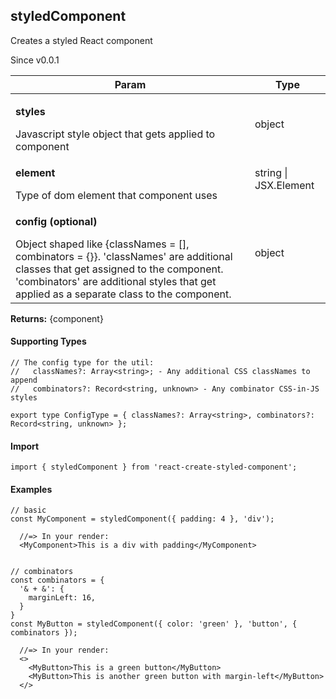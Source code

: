 

<h2>styledComponent</h2>
<p>Creates a styled React component</p>
<p>Since v0.0.1</p>
<table>
      <thead>
      <tr>
        <th>Param</th>
        <th>Type</th></tr>
      </thead>
      <tbody><tr><td><p><b>styles</b></p>Javascript style object that gets applied to component</td><td>object</td></tr><tr><td><p><b>element</b></p>Type of dom element that component uses</td><td>string | JSX.Element</td></tr><tr><td><p><b>config <span>(optional)</span></b></p>Object shaped like {classNames = [], combinators = {}}. 'classNames' are additional classes that get assigned to the component. 'combinators' are additional styles that get applied as a separate class to the component.</td><td>object</td></tr></tbody>
    </table><p><b>Returns:</b> {component}</p><h4>Supporting Types</h4>

```
// The config type for the util:
//   classNames?: Array<string>; - Any additional CSS classNames to append
//   combinators?: Record<string, unknown> - Any combinator CSS-in-JS styles

export type ConfigType = { classNames?: Array<string>, combinators?: Record<string, unknown> };
```
  <h4>Import</h4>

```
import { styledComponent } from 'react-create-styled-component';
```

  <h4>Examples</h4>





```    
// basic
const MyComponent = styledComponent({ padding: 4 }, 'div');

  //=> In your render:
  <MyComponent>This is a div with padding</MyComponent>


// combinators
const combinators = {
  '& + &': {
    marginLeft: 16,
  }
}
const MyButton = styledComponent({ color: 'green' }, 'button', { combinators });

  //=> In your render:
  <>
    <MyButton>This is a green button</MyButton>
    <MyButton>This is another green button with margin-left</MyButton>
  </>
```

    